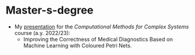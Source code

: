 # Master-s-degree

- My [presentation](https://github.com/irenedovichi/Master-s-degree/files/11655611/Slides_CMCS.pdf) for the _Computational Methods for Complex Systems_ course (a.y. 2022/23):
  - Improving the Correctness of Medical Diagnostics Based on Machine Learning with Coloured Petri Nets.
